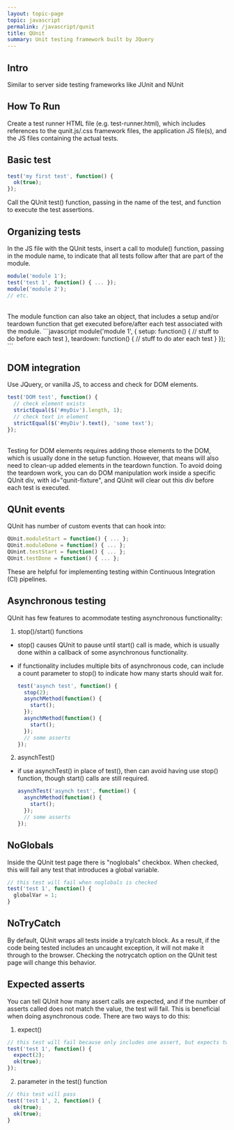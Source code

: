 ```yaml
---
layout: topic-page
topic: javascript
permalink: /javascript/qunit
title: QUnit
summary: Unit testing framework built by JQuery
---
```


## Intro
Similar to server side testing frameworks like JUnit and NUnit


## How To Run
Create a test runner HTML file (e.g. test-runner.html), which includes references to the qunit.js/.css framework files, the application JS file(s), and the JS files containing the actual tests.


## Basic test
``` javascript
test('my first test', function() {
  ok(true);
});
```
Call the QUnit test() function, passing in the name of the test, and function to execute the test assertions.


## Organizing tests
In the JS file with the QUnit tests, insert a call to module() function, passing in the module name, to indicate that all tests follow after that are part of the module.
``` javascript
module('module 1');
test('test 1', function() { ... });
module('module 2');
// etc.
```
<br/>
The module function can also take an object, that includes a setup and/or teardown function that get executed before/after each test associated with the module.
```javascript
module('module 1', {
  setup: function() {
    // stuff to do before each test
  }, 
  teardown: function() {
    // stuff to do ater each test
  }
});
```

## DOM integration
Use JQuery, or vanilla JS, to access and check for DOM elements.
``` javascript
test('DOM test', function() {
  // check element exists
  strictEqual($('#myDiv').length, 1);
  // check text in element
  strictEqual($('#myDiv').text(), 'some text');
});
```
<br/>
Testing for DOM elements requires adding those elements to the DOM, which is usually done in the setup function. However, that means will also need to clean-up added elements in the teardown function. To avoid doing the teardown work, you can do DOM manipulation work inside a specific QUnit div, with id="qunit-fixture", and QUnit will clear out this div before each test is executed.


## QUnit events
QUnit has number of custom events that can hook into:
```javascript
QUnit.moduleStart = function() { ... };
QUnit.moduleDone = function() { ... };
QUnint.testStart = function() { ... };
QUnit.testDone = function() { ... };
```
These are helpful for implementing testing within Continuous Integration (CI) pipelines.


## Asynchronous testing
QUnit has few features to acommodate testing asynchronous functionality:
1. stop()/start() functions 
* stop() causes QUnit to pause until start() call is made, which is usually done within a callback of some asynchronous functionality.
* if functionality includes multiple bits of asynchronous code, can include a count parameter to stop() to indicate how many starts should wait for.
    
    ```javascript
    test('asynch test', function() {
      stop(2);
      asynchMethod(function() {
        start();
      });
      asynchMethod(function() {
        start();
      });
      // some asserts
    });
    ```

2. asynchTest()
* if use asynchTest() in place of test(), then can avoid having use stop() function, though start() calls are still required.
    
    ```javascript
    asynchTest('asynch test', function() {
      asynchMethod(function() {
        start();
      });
      // some asserts
    });
    ```

## NoGlobals
Inside the QUnit test page there is "noglobals" checkbox. When checked, this will fail any test that introduces a global variable.
```javascript
// this test will fail when noglobals is checked
test('test 1', function() {
  globalVar = 1;
}
```

## NoTryCatch
By default, QUnit wraps all tests inside a try/catch block. As a result, if the code being tested includes an uncaught exception, it will not make it through to the browser. Checking the notrycatch option on the QUnit test page will change this behavior.


## Expected asserts
You can tell QUnit how many assert calls are expected, and if the number of asserts called does not match the value, the test will fail. This is beneficial when doing asynchronous code.
There are two ways to do this:
1. expect()
  ```javascript
  // this test will fail because only includes one assert, but expects two
  test('test 1', function() {
    expect(2);
    ok(true);
  });
  ```
2. parameter in the test() function
  ```javascript
  // this test will pass
  test('test 1', 2, function() {
    ok(true);
    ok(true);
  }
  ```
